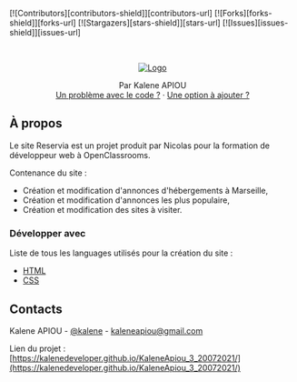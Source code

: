 [![Contributors][contributors-shield]][contributors-url]
[![Forks][forks-shield]][forks-url]
[![Stargazers][stars-shield]][stars-url]
[![Issues][issues-shield]][issues-url]

<br />

<p align="center">
  <a href="https://github.com/kaleneDeveloper/KaleneApiou_3_20072021">
    <img src="images/logo/ohmyfood@2x.svg" alt="Logo">
  </a>

  <p align="center">
    Par Kalene APIOU
    <br />
    <a href="https://github.com/kaleneDeveloper/KaleneApiou_3_20072021/issues">Un problème avec le code ?</a>
    ·
    <a href="https://github.com/kaleneDeveloper/KaleneApiou_3_20072021/issues">Une option à ajouter ?</a>
  </p>
</p>

## À propos

Le site Reservia est un projet produit par Nicolas pour la formation de développeur web à OpenClassrooms.

Contenance du site :
* Création et modification d'annonces d'hébergements à Marseille,
* Création et modification d'annonces les plus populaire,
* Création et modification des sites à visiter.

### Développer avec 
Liste de tous les languages utilisés pour la création du site :
* [HTML](https://developer.mozilla.org/fr/docs/Web/HTML)
* [CSS](https://developer.mozilla.org/fr/docs/Web/css)

## Contacts

Kalene APIOU - [@kalene](https://kaleneapiou.fr/) - kaleneapiou@gmail.com

Lien du projet : [https://kalenedeveloper.github.io/KaleneApiou_3_20072021/](https://kalenedeveloper.github.io/KaleneApiou_3_20072021/)
